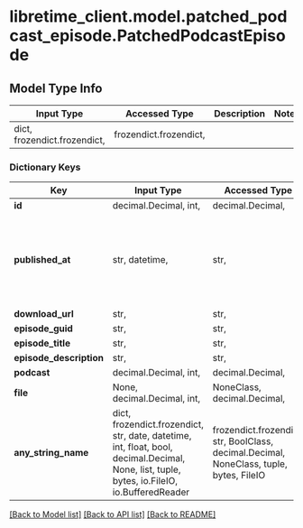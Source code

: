 # libretime_client.model.patched_podcast_episode.PatchedPodcastEpisode

## Model Type Info
Input Type | Accessed Type | Description | Notes
------------ | ------------- | ------------- | -------------
dict, frozendict.frozendict,  | frozendict.frozendict,  |  | 

### Dictionary Keys
Key | Input Type | Accessed Type | Description | Notes
------------ | ------------- | ------------- | ------------- | -------------
**id** | decimal.Decimal, int,  | decimal.Decimal,  |  | [optional] 
**published_at** | str, datetime,  | str,  |  | [optional] value must conform to RFC-3339 date-time
**download_url** | str,  | str,  |  | [optional] 
**episode_guid** | str,  | str,  |  | [optional] 
**episode_title** | str,  | str,  |  | [optional] 
**episode_description** | str,  | str,  |  | [optional] 
**podcast** | decimal.Decimal, int,  | decimal.Decimal,  |  | [optional] 
**file** | None, decimal.Decimal, int,  | NoneClass, decimal.Decimal,  |  | [optional] 
**any_string_name** | dict, frozendict.frozendict, str, date, datetime, int, float, bool, decimal.Decimal, None, list, tuple, bytes, io.FileIO, io.BufferedReader | frozendict.frozendict, str, BoolClass, decimal.Decimal, NoneClass, tuple, bytes, FileIO | any string name can be used but the value must be the correct type | [optional]

[[Back to Model list]](../../README.md#documentation-for-models) [[Back to API list]](../../README.md#documentation-for-api-endpoints) [[Back to README]](../../README.md)

